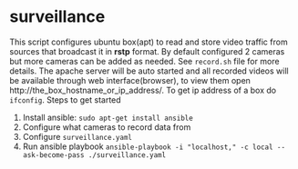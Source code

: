 # surveillance
This script configures ubuntu box(apt) to read and store video traffic from sources that broadcast it in __rstp__ format.
By default configured 2 cameras but more cameras can be added as needed. See `record.sh` file for more details.
The apache server will be auto started and all recorded videos will be available through web interface(browser), to view them open http://the_box_hostname_or_ip_address/.
To get ip address of a box do `ifconfig`.
Steps to get started
1. Install ansible: `sudo apt-get install ansible`
2. Configure what cameras to record data from
3. Configure `surveillance.yaml` 
4. Run ansible playbook `ansible-playbook -i "localhost," -c local --ask-become-pass ./surveillance.yaml`